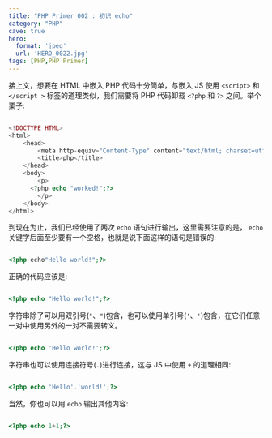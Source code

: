 ```yaml
---
title: "PHP Primer 002 : 初识 echo"
category: "PHP"
cave: true
hero:
  format: 'jpeg'
  url: 'HERO_0022.jpg'
tags: [PHP,PHP Primer]
---
```

接上文，想要在 HTML 中嵌入 PHP 代码十分简单，与嵌入 JS 使用 `<script>` 和 `</script >` 标签的道理类似，我们需要将 PHP 代码卸载 `<?php` 和 `?>` 之间。举个栗子:

```php

<!DOCTYPE HTML>
<html>
    <head>
        <meta http-equiv="Content-Type" content="text/html; charset=utf-8">
        <title>php</title>
    </head>
    <body>
        <p>
      <?php echo "worked!";?>
        </p>
    </body>
</html>

```


到现在为止，我们已经使用了两次 `echo` 语句进行输出，这里需要注意的是， `echo` 关键字后面至少要有一个空格，也就是说下面这样的语句是错误的:

```php

<?php echo"Hello world!";?>

```

正确的代码应该是:

```php

<?php echo "Hello world!";?>

```

字符串除了可以用双引号(`"`、`"`)包含，也可以使用单引号(`'`、`'`)包含，在它们任意一对中使用另外的一对不需要转义。

```php

<?php echo 'Hello world!';?>

```

字符串也可以使用连接符号(`.`)进行连接，这与 JS 中使用 `+` 的道理相同:

```php

<?php echo 'Hello'.'world!';?>

```

当然，你也可以用 `echo` 输出其他内容:

```php

<?php echo 1+1;?>

```






